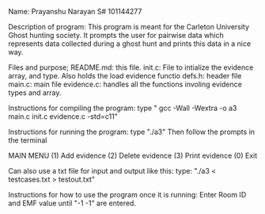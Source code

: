 Name: Prayanshu Narayan S# 101144277

Description of program:
This program is meant for the Carleton University Ghost hunting society. It
prompts the user for pairwise data which represents data collected during a ghost hunt
and prints this data in a nice way. 

Files and purpose;
README.md: this file. 
init.c: File to intialize the evidence array, and type. Also holds the load evidence functio
defs.h: header file
main.c: main file
evidence.c: handles all the functions involing evidence types and array. 


Instructions for compiling the program:
type " gcc -Wall -Wextra -o a3 main.c init.c evidence.c -std=c11"

Instructions for running the program:
type "./a3"
Then follow the prompts in the terminal

MAIN MENU
  (1) Add evidence
  (2) Delete evidence
  (3) Print evidence
  (0) Exit

Can also use a txt file for input and output like this:
type: "./a3 < testcases.txt > testout.txt"




Instructions for how to use the program once it is running:
Enter Room ID and EMF value until "-1 -1" are entered. 
